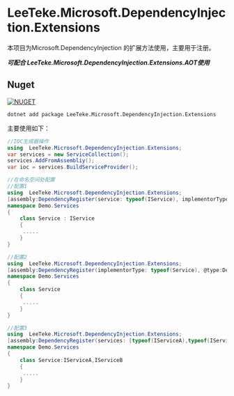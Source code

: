 # LeeTeke.Microsoft.DependencyInjection.Extensions
本项目为Microsoft.DependencyInjection 的扩展方法使用，主要用于注册。  

   ***可配合 LeeTeke.Microsoft.DependencyInjection.Extensions.AOT使用***

 ## Nuget
[![NUGET](https://img.shields.io/badge/nuget-1.2.1-blue.svg)](https://www.nuget.org/packages/LeeTeke.Microsoft.DependencyInjection.Extensions)

    dotnet add package LeeTeke.Microsoft.DependencyInjection.Extensions

主要使用如下：
```csharp
//IOC生成器操作
using  LeeTeke.Microsoft.DependencyInjection.Extensions;
var services = new ServiceCollection();
services.AddFromAssembliy();
var ioc = services.BuildServiceProvider();
```

```csharp
//在命名空间处配置
//配置1
using  LeeTeke.Microsoft.DependencyInjection.Extensions;
[assembly:DependencyRegister(service: typeof(IService), implementorType: typeof(Service), @type:DependencyRegisterType.Singleton)]
namespace Demo.Services
{
    class Service : IService
    {
     .....
    }
}

//配置2
using  LeeTeke.Microsoft.DependencyInjection.Extensions;
[assembly:DependencyRegister(implementorType: typeof(Service), @type:DependencyRegisterType.Singleton)]
namespace Demo.Services
{
    class Service
    {
     .....
    }
}

//配置3
using  LeeTeke.Microsoft.DependencyInjection.Extensions;
[assembly:DependencyRegister(services: [typeof(IServiceA),typeof(IServiceB)], implementorType: typeof(Service), @type:DependencyRegisterType.Singleton)]
namespace Demo.Services
{
    class Service:IServiceA,IServiceB
    {
     .....
    }
}

```